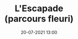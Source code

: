---
title: L'Escapade <br>(parcours fleuri)
menu: L'Escapade
slug: 
date: '20-07-2021 13:00'
taxonomy:
    tag: [Logo]
    technique: [Illustrator]
    client: [Commune de Donzy]
vignette: 05.jpg
mission: Création du logo
liens:
    - url: ../portfolio/donzy-fleurs
      titre: Voir les fleurs
    - url: ../portfolio/donzy-signaletique
      titre: Voir les panneaux
    - url: ../portfolio/donzy-graphisme
      titre: Voir l'identité visuelle
    - url: ../portfolio/donzy-grenouilles
      titre: Voir les grenouilles
---